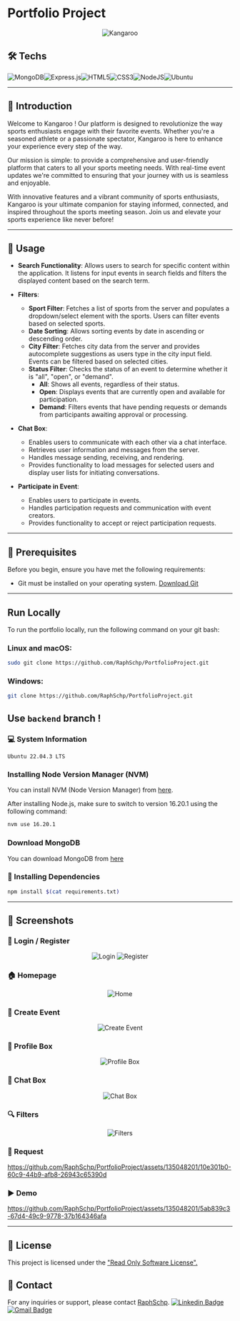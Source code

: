 # Portfolio Project 

<div align="center">
    <img src="frontend/assets/screenshots/BRAND.png" alt="Kangaroo">
</div>

## 🛠️ Techs

![MongoDB](https://img.shields.io/badge/MongoDB-%234ea94b.svg?style=for-the-badge&logo=mongodb&logoColor=white)![Express.js](https://img.shields.io/badge/express.js-%23404d59.svg?style=for-the-badge&logo=express&logoColor=%2361DAFB)![HTML5](https://img.shields.io/badge/html5-%23E34F26.svg?style=for-the-badge&logo=html5&logoColor=white)![CSS3](https://img.shields.io/badge/css3-%231572B6.svg?style=for-the-badge&logo=css3&logoColor=white)![NodeJS](https://img.shields.io/badge/node.js-6DA55F?style=for-the-badge&logo=node.js&logoColor=white)![Ubuntu](https://img.shields.io/badge/Ubuntu-E95420?style=for-the-badge&logo=ubuntu&logoColor=white)

---


## 👋 Introduction
Welcome to Kangaroo ! Our platform is designed to revolutionize the way sports enthusiasts engage with their favorite events. Whether you're a seasoned athlete or a passionate spectator, Kangaroo is here to enhance your experience every step of the way.

Our mission is simple: to provide a comprehensive and user-friendly platform that caters to all your sports meeting needs. With real-time event updates we're committed to ensuring that your journey with us is seamless and enjoyable.

With innovative features and a vibrant community of sports enthusiasts, Kangaroo  is your ultimate companion for staying informed, connected, and inspired throughout the sports meeting season. Join us and elevate your sports experience like never before!

---


## 🚀 Usage

- **Search Functionality**: Allows users to search for specific content within the application. It listens for input events in search fields and filters the displayed content based on the search term.

- **Filters**:
  - **Sport Filter**: Fetches a list of sports from the server and populates a dropdown/select element with the sports. Users can filter events based on selected sports.
  - **Date Sorting**: Allows sorting events by date in ascending or descending order.
  - **City Filter**: Fetches city data from the server and provides autocomplete suggestions as users type in the city input field. Events can be filtered based on selected cities.
  - **Status Filter**: Checks the status of an event to determine whether it is "all", "open", or "demand".
    - **All**: Shows all events, regardless of their status.
    - **Open**: Displays events that are currently open and available for participation.
    - **Demand**: Filters events that have pending requests or demands from participants awaiting approval or processing.
    
- **Chat Box**:
  - Enables users to communicate with each other via a chat interface.
  - Retrieves user information and messages from the server.
  - Handles message sending, receiving, and rendering.
  - Provides functionality to load messages for selected users and display user lists for initiating conversations.

- **Participate in Event**:
  - Enables users to participate in events.
  - Handles participation requests and communication with event creators.
  - Provides functionality to accept or reject participation requests.

---

## 🔧 Prerequisites
Before you begin, ensure you have met the following requirements:
- Git must be installed on your operating system. [Download Git](https://git-scm.com/downloads)

---

## Run Locally
To run the portfolio locally, run the following command on your git bash:

### Linux and macOS:
```bash
sudo git clone https://github.com/RaphSchp/PortfolioProject.git
```
### Windows:

```bash
git clone https://github.com/RaphSchp/PortfolioProject.git
```
**Use ```backend``` branch !**
---

### 💻 System Information
```
Ubuntu 22.04.3 LTS
```

### Installing Node Version Manager (NVM)
You can install NVM (Node Version Manager) from <a href="https://nodejs.org/en">here</a>.

After installing Node.js, make sure to switch to version 16.20.1 using the following command:

```bash
nvm use 16.20.1
```

### Download MongoDB
You can download MongoDB from <a href="https://www.mongodb.com/try/download/community">here</a>


### 🔧 Installing Dependencies
```bash
npm install $(cat requirements.txt)
```
---
## 📸 Screenshots

### 🔐 Login / Register
<div align="center">
    <img src="frontend/assets/screenshots/LOGIN.png" alt="Login">
    <img src="frontend/assets/screenshots/REGISTER.png" alt="Register">
</div>


### 🏠 Homepage
<div align="center">
    <img src="frontend/assets/screenshots/HOME.png" alt="Home">
</div>

### 🎉 Create Event
<div align="center">
    <img src="frontend/assets/screenshots/CREATEEVENT.png" alt="Create Event">
</div>

### 👤 Profile Box
<div align="center">
    <img src="frontend/assets/screenshots/PROFILEBOX.png" alt="Profile Box">
</div>

### 💬 Chat Box
<div align="center">
    <img src="frontend/assets/screenshots/CHAT.png" alt="Chat Box">
</div>

### 🔍 Filters
<div align="center">
    <img src="frontend/assets/screenshots/FILTERS.png" alt="Filters">
</div>

### 📨 Request

https://github.com/RaphSchp/PortfolioProject/assets/135048201/10e301b0-60c9-44b9-afb8-26943c65390d



### ▶️ Demo

https://github.com/RaphSchp/PortfolioProject/assets/135048201/5ab839c3-67d4-49c9-9778-37b164346afa



---

## 📄 License
This project is licensed under the <a href="https://github.com/RaphSchp/PortfolioProject/blob/backend/LICENSE"> "Read Only Software License".</a>

## 📧 Contact
For any inquiries or support, please contact <a href="https://github.com/RaphSchp">RaphSchp</a>.
[![Linkedin Badge](https://img.shields.io/badge/linkedin-%230077B5.svg?style=for-the-badge&logo=linkedin&logoColor=white)](https://www.linkedin.com/in/raphaelschopfer/)
[![Gmail Badge](https://img.shields.io/badge/Gmail-D14836?style=for-the-badge&logo=gmail&logoColor=white)](mailto:raphaelschopfer@gmail.com)
